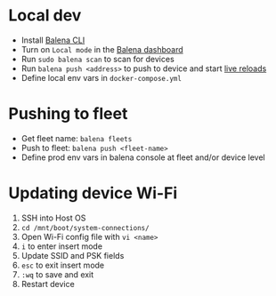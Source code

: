 # Local dev
- Install [Balena CLI](https://docs.balena.io/learn/getting-started/raspberrypi4-64/nodejs/)
- Turn on `Local mode` in the [Balena dashboard](https://dashboard.balena-cloud.com/devices)
- Run `sudo balena scan` to scan for devices
- Run `balena push <address>` to push to device and start [live reloads](https://docs.balena.io/learn/develop/local-mode/) 
- Define local env vars in `docker-compose.yml`

# Pushing to fleet
- Get fleet name: `balena fleets`
- Push to fleet: `balena push <fleet-name>`
- Define prod env vars in balena console at fleet and/or device level

# Updating device Wi-Fi
1. SSH into Host OS
2. `cd /mnt/boot/system-connections/`
3. Open Wi-Fi config file with `vi <name>`
4. `i` to enter insert mode
5. Update SSID and PSK fields
6. `esc` to exit insert mode
7. `:wq` to save and exit
8. Restart device
